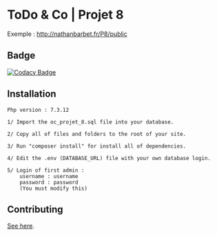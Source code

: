 # ToDo & Co | Projet 8

Exemple : http://nathanbarbet.fr/P8/public

## Badge

[![Codacy Badge](https://api.codacy.com/project/badge/Grade/d51698fc12c64372b66276e358b4cbf8)](https://www.codacy.com/manual/NathanBarbet/OC_Projet_8?utm_source=github.com&amp;utm_medium=referral&amp;utm_content=NathanBarbet/OC_Projet_8&amp;utm_campaign=Badge_Grade)

## Installation

```
Php version : 7.3.12

1/ Import the oc_projet_8.sql file into your database.

2/ Copy all of files and folders to the root of your site.

3/ Run "composer install" for install all of dependencies.

4/ Edit the .env (DATABASE_URL) file with your own database login.

5/ Login of first admin :
    username : username
    password : password
    (You must modify this)
```

## Contributing
 [See here](https://github.com/NathanBarbet/OC_Projet_8/blob/master/CONTRIBUTE.md).
